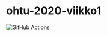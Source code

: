 # ohtu-2020-viikko1

![GitHub Actions](https://github.com/vexoo/ohtu-viikko1-s2020/workflows/Java%20CI%20with%20Gradle/badge.svg)
